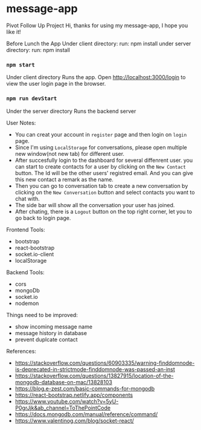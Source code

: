 # message-app
Pivot Follow Up Project
Hi, thanks for using my message-app, I hope you like it!

Before Lunch the App
Under client directory:
run: npm install
under server directory:
run: npm install

### `npm start`
Under client directory
Runs the app.
Open [http://localhost:3000/login](http://localhost:3000/login) to view the user login page in the browser.

### `npm run devStart`
Under the server directory
Runs the backend server


User Notes:
- You can creat your account in `register` page and then login on `login` page.
- Since I'm using `LocalStorage` for conversations, please open multiple new window(not new tab) for different user.
- After succesfully login to the dashboard for several diffenrent user. you can start to create contacts for a user
by clicking on the `New Contact` button. The Id will be the other users' registred email. And you can give this new contact a remark as the name.
- Then you can go to conversation tab to create a new conversation by clicking on the `New Conversation` button and select contacts you want to chat with.
- The side bar will show all the conversation your user has joined.
- After chating, there is a `Logout` button on the top right corner, let you to go back to login page.

Frontend Tools:
- bootstrap
- react-bootstrap
- socket.io-client
- localStorage

Backend Tools:
- cors
- mongoDb
- socket.io
- nodemon

Things need to be improved:
- show incoming message name
- message history in database
- prevent duplcate contact

References:
- https://stackoverflow.com/questions/60903335/warning-finddomnode-is-deprecated-in-strictmode-finddomnode-was-passed-an-inst
- https://stackoverflow.com/questions/13827915/location-of-the-mongodb-database-on-mac/13828103
- https://blog.e-zest.com/basic-commands-for-mongodb
- https://react-bootstrap.netlify.app/components
- https://www.youtube.com/watch?v=5yU-P0grJjk&ab_channel=ToThePointCode
- https://docs.mongodb.com/manual/reference/command/
- https://www.valentinog.com/blog/socket-react/
